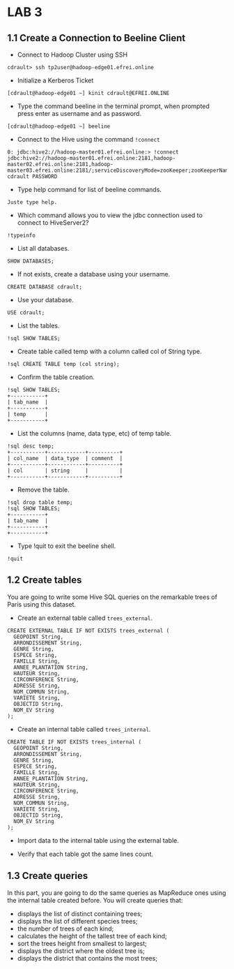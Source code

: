 # LAB 3
## 1.1 Create a Connection to Beeline Client
- Connect to Hadoop Cluster using SSH 
```console
cdrault> ssh tp2user@hadoop-edge01.efrei.online
```

- Initialize a Kerberos Ticket
```console
[cdrault@hadoop-edge01 ~] kinit cdrault@EFREI.ONLINE
```

- Type the command beeline in the terminal prompt, when prompted press enter as username and as password.
```console
[cdrault@hadoop-edge01 ~] beeline
```

- Connect to the Hive using the command `!connect`
```console
0: jdbc:hive2://hadoop-master01.efrei.online:> !connect jdbc:hive2://hadoop-master01.efrei.online:2181,hadoop-master02.efrei.online:2181,hadoop-master03.efrei.online:2181/;serviceDiscoveryMode=zooKeeper;zooKeeperNamespace=hiveserver2 cdrault PASSWORD
```

- Type help command for list of beeline commands.
```
Juste type help.
```

- Which command allows you to view the jdbc connection used to connect to HiveServer2?
```console
!typeinfo
```

- List all databases.
```console
SHOW DATABASES;
```

- If not exists, create a database using your username.
```console
CREATE DATABASE cdrault;
```

- Use your database.
```console
USE cdrault;
```

- List the tables.
```console
!sql SHOW TABLES;
```

- Create table called temp with a column called col of String type.
```console
!sql CREATE TABLE temp (col string);
```

- Confirm the table creation.
```console
!sql SHOW TABLES;
+-----------+
| tab_name  |
+-----------+
| temp      |
+-----------+
```

- List the columns (name, data type, etc) of temp table.
```console
!sql desc temp;
+-----------+------------+----------+
| col_name  | data_type  | comment  |
+-----------+------------+----------+
| col       | string     |          |
+-----------+------------+----------+
```

- Remove the table.
```console
!sql drop table temp;
!sql SHOW TABLES;
+-----------+
| tab_name  |
+-----------+
+-----------+
```

- Type !quit to exit the beeline shell.
```console
!quit
```

## 1.2 Create tables
You are going to write some Hive SQL queries on the remarkable trees of Paris
using this dataset.
- Create an external table called `trees_external`.
```console
CREATE EXTERNAL TABLE IF NOT EXISTS trees_external (
  GEOPOINT String,
  ARRONDISSEMENT String, 
  GENRE String,
  ESPECE String,
  FAMILLE String,
  ANNEE_PLANTATION String,
  HAUTEUR String,
  CIRCONFERENCE String,
  ADRESSE String,
  NOM_COMMUN String,
  VARIETE String,
  OBJECTID String,
  NOM_EV String
);
```

- Create an internal table called `trees_internal`.
```console
CREATE TABLE IF NOT EXISTS trees_internal (
  GEOPOINT String,
  ARRONDISSEMENT String, 
  GENRE String,
  ESPECE String,
  FAMILLE String,
  ANNEE_PLANTATION String,
  HAUTEUR String,
  CIRCONFERENCE String,
  ADRESSE String,
  NOM_COMMUN String,
  VARIETE String,
  OBJECTID String,
  NOM_EV String
);
```
- Import data to the internal table using the external table.


- Verify that each table got the same lines count.

## 1.3 Create queries
In this part, you are going to do the same queries as MapReduce ones using the
internal table created before. You will create queries that:
- displays the list of distinct containing trees;
- displays the list of different species trees;
- the number of trees of each kind;
- calculates the height of the tallest tree of each kind;
- sort the trees height from smallest to largest;
- displays the district where the oldest tree is;
- displays the district that contains the most trees;
